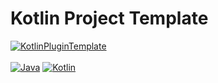 # Kotlin Project Template

[![KotlinPluginTemplate](https://img.shields.io/badge/KotlinPluginTemplate-1.0.0_SNAPSHOT-blue.svg)]()
<br><br>
[![Java](https://img.shields.io/badge/Java-17-FF7700.svg?logo=java)]()
[![Kotlin](https://img.shields.io/badge/Kotlin-1.6.0-186FCC.svg?logo=kotlin)]()
